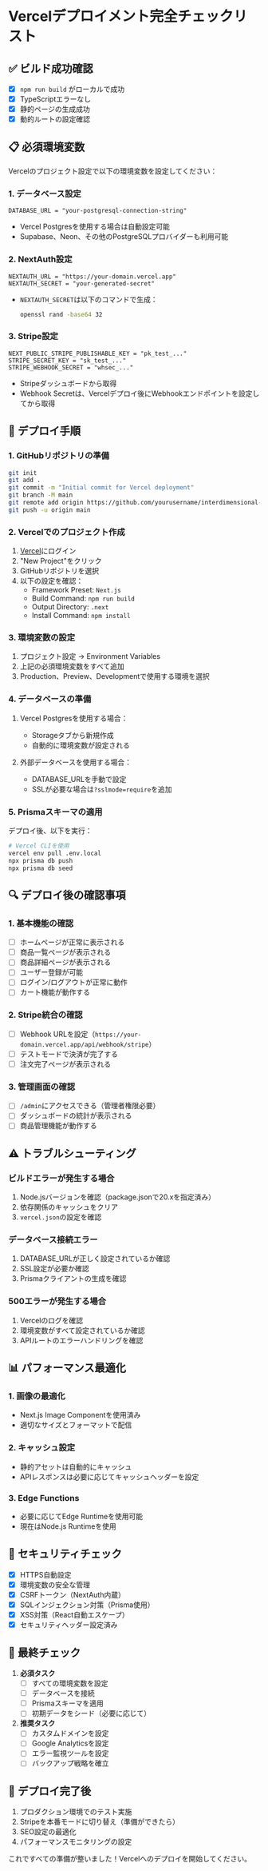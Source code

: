 # Vercelデプロイメント完全チェックリスト

## ✅ ビルド成功確認
- [x] `npm run build` がローカルで成功
- [x] TypeScriptエラーなし
- [x] 静的ページの生成成功
- [x] 動的ルートの設定確認

## 📋 必須環境変数
Vercelのプロジェクト設定で以下の環境変数を設定してください：

### 1. データベース設定
```
DATABASE_URL = "your-postgresql-connection-string"
```
- Vercel Postgresを使用する場合は自動設定可能
- Supabase、Neon、その他のPostgreSQLプロバイダーも利用可能

### 2. NextAuth設定
```
NEXTAUTH_URL = "https://your-domain.vercel.app"
NEXTAUTH_SECRET = "your-generated-secret"
```
- `NEXTAUTH_SECRET`は以下のコマンドで生成：
  ```bash
  openssl rand -base64 32
  ```

### 3. Stripe設定
```
NEXT_PUBLIC_STRIPE_PUBLISHABLE_KEY = "pk_test_..."
STRIPE_SECRET_KEY = "sk_test_..."
STRIPE_WEBHOOK_SECRET = "whsec_..."
```
- Stripeダッシュボードから取得
- Webhook Secretは、Vercelデプロイ後にWebhookエンドポイントを設定してから取得

## 🚀 デプロイ手順

### 1. GitHubリポジトリの準備
```bash
git init
git add .
git commit -m "Initial commit for Vercel deployment"
git branch -M main
git remote add origin https://github.com/yourusername/interdimensional-shop.git
git push -u origin main
```

### 2. Vercelでのプロジェクト作成
1. [Vercel](https://vercel.com)にログイン
2. "New Project"をクリック
3. GitHubリポジトリを選択
4. 以下の設定を確認：
   - Framework Preset: `Next.js`
   - Build Command: `npm run build`
   - Output Directory: `.next`
   - Install Command: `npm install`

### 3. 環境変数の設定
1. プロジェクト設定 → Environment Variables
2. 上記の必須環境変数をすべて追加
3. Production、Preview、Developmentで使用する環境を選択

### 4. データベースの準備
1. Vercel Postgresを使用する場合：
   - Storageタブから新規作成
   - 自動的に環境変数が設定される

2. 外部データベースを使用する場合：
   - DATABASE_URLを手動で設定
   - SSLが必要な場合は`?sslmode=require`を追加

### 5. Prismaスキーマの適用
デプロイ後、以下を実行：
```bash
# Vercel CLIを使用
vercel env pull .env.local
npx prisma db push
npx prisma db seed
```

## 🔍 デプロイ後の確認事項

### 1. 基本機能の確認
- [ ] ホームページが正常に表示される
- [ ] 商品一覧ページが表示される
- [ ] 商品詳細ページが表示される
- [ ] ユーザー登録が可能
- [ ] ログイン/ログアウトが正常に動作
- [ ] カート機能が動作する

### 2. Stripe統合の確認
- [ ] Webhook URLを設定（`https://your-domain.vercel.app/api/webhook/stripe`）
- [ ] テストモードで決済が完了する
- [ ] 注文完了ページが表示される

### 3. 管理画面の確認
- [ ] `/admin`にアクセスできる（管理者権限必要）
- [ ] ダッシュボードの統計が表示される
- [ ] 商品管理機能が動作する

## ⚠️ トラブルシューティング

### ビルドエラーが発生する場合
1. Node.jsバージョンを確認（package.jsonで20.xを指定済み）
2. 依存関係のキャッシュをクリア
3. `vercel.json`の設定を確認

### データベース接続エラー
1. DATABASE_URLが正しく設定されているか確認
2. SSL設定が必要か確認
3. Prismaクライアントの生成を確認

### 500エラーが発生する場合
1. Vercelのログを確認
2. 環境変数がすべて設定されているか確認
3. APIルートのエラーハンドリングを確認

## 📊 パフォーマンス最適化

### 1. 画像の最適化
- Next.js Image Componentを使用済み
- 適切なサイズとフォーマットで配信

### 2. キャッシュ設定
- 静的アセットは自動的にキャッシュ
- APIレスポンスは必要に応じてキャッシュヘッダーを設定

### 3. Edge Functions
- 必要に応じてEdge Runtimeを使用可能
- 現在はNode.js Runtimeを使用

## 🔐 セキュリティチェック

- [x] HTTPS自動設定
- [x] 環境変数の安全な管理
- [x] CSRFトークン（NextAuth内蔵）
- [x] SQLインジェクション対策（Prisma使用）
- [x] XSS対策（React自動エスケープ）
- [x] セキュリティヘッダー設定済み

## 📝 最終チェック

1. **必須タスク**
   - [ ] すべての環境変数を設定
   - [ ] データベースを接続
   - [ ] Prismaスキーマを適用
   - [ ] 初期データをシード（必要に応じて）

2. **推奨タスク**
   - [ ] カスタムドメインを設定
   - [ ] Google Analyticsを設定
   - [ ] エラー監視ツールを設定
   - [ ] バックアップ戦略を確立

## 🎉 デプロイ完了後

1. プロダクション環境でのテスト実施
2. Stripeを本番モードに切り替え（準備ができたら）
3. SEO設定の最適化
4. パフォーマンスモニタリングの設定

これですべての準備が整いました！Vercelへのデプロイを開始してください。